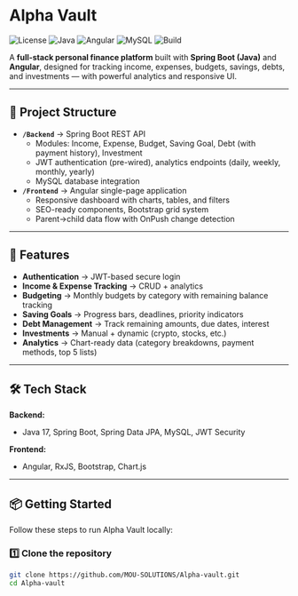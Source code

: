# Alpha Vault
![License](https://img.shields.io/badge/License-Non--Commercial-blue)
![Java](https://img.shields.io/badge/Java-17-orange)
![Angular](https://img.shields.io/badge/Angular-17-red)
![MySQL](https://img.shields.io/badge/MySQL-8.0-blue)
![Build](https://img.shields.io/badge/Build-Passing-brightgreen)

A **full-stack personal finance platform** built with **Spring Boot (Java)** and **Angular**, designed for tracking income, expenses, budgets, savings, debts, and investments — with powerful analytics and responsive UI.

---

## 📂 Project Structure
- **`/Backend`** → Spring Boot REST API
  - Modules: Income, Expense, Budget, Saving Goal, Debt (with payment history), Investment
  - JWT authentication (pre-wired), analytics endpoints (daily, weekly, monthly, yearly)
  - MySQL database integration
- **`/Frontend`** → Angular single-page application
  - Responsive dashboard with charts, tables, and filters
  - SEO-ready components, Bootstrap grid system
  - Parent→child data flow with OnPush change detection

---

## 🚀 Features
- **Authentication** → JWT-based secure login
- **Income & Expense Tracking** → CRUD + analytics
- **Budgeting** → Monthly budgets by category with remaining balance tracking
- **Saving Goals** → Progress bars, deadlines, priority indicators
- **Debt Management** → Track remaining amounts, due dates, interest
- **Investments** → Manual + dynamic (crypto, stocks, etc.)
- **Analytics** → Chart-ready data (category breakdowns, payment methods, top 5 lists)

---

## 🛠️ Tech Stack
**Backend:**
- Java 17, Spring Boot, Spring Data JPA, MySQL, JWT Security
   
**Frontend:**
- Angular, RxJS, Bootstrap, Chart.js

---

## 📦 Getting Started
Follow these steps to run Alpha Vault locally:

### 1️⃣ Clone the repository
```bash
git clone https://github.com/MOU-SOLUTIONS/Alpha-vault.git
cd Alpha-vault
